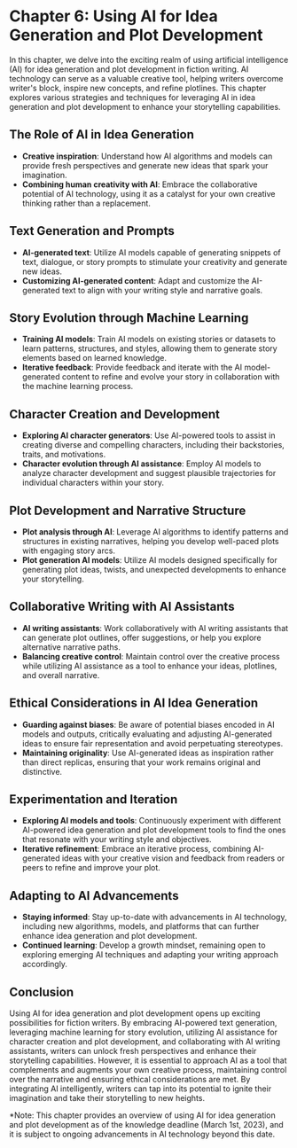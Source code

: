 Chapter 6: Using AI for Idea Generation and Plot Development
============================================================

In this chapter, we delve into the exciting realm of using artificial intelligence (AI) for idea generation and plot development in fiction writing. AI technology can serve as a valuable creative tool, helping writers overcome writer's block, inspire new concepts, and refine plotlines. This chapter explores various strategies and techniques for leveraging AI in idea generation and plot development to enhance your storytelling capabilities.

The Role of AI in Idea Generation
---------------------------------

* **Creative inspiration**: Understand how AI algorithms and models can provide fresh perspectives and generate new ideas that spark your imagination.
* **Combining human creativity with AI**: Embrace the collaborative potential of AI technology, using it as a catalyst for your own creative thinking rather than a replacement.

Text Generation and Prompts
---------------------------

* **AI-generated text**: Utilize AI models capable of generating snippets of text, dialogue, or story prompts to stimulate your creativity and generate new ideas.
* **Customizing AI-generated content**: Adapt and customize the AI-generated text to align with your writing style and narrative goals.

Story Evolution through Machine Learning
----------------------------------------

* **Training AI models**: Train AI models on existing stories or datasets to learn patterns, structures, and styles, allowing them to generate story elements based on learned knowledge.
* **Iterative feedback**: Provide feedback and iterate with the AI model-generated content to refine and evolve your story in collaboration with the machine learning process.

Character Creation and Development
----------------------------------

* **Exploring AI character generators**: Use AI-powered tools to assist in creating diverse and compelling characters, including their backstories, traits, and motivations.
* **Character evolution through AI assistance**: Employ AI models to analyze character development and suggest plausible trajectories for individual characters within your story.

Plot Development and Narrative Structure
----------------------------------------

* **Plot analysis through AI**: Leverage AI algorithms to identify patterns and structures in existing narratives, helping you develop well-paced plots with engaging story arcs.
* **Plot generation AI models**: Utilize AI models designed specifically for generating plot ideas, twists, and unexpected developments to enhance your storytelling.

Collaborative Writing with AI Assistants
----------------------------------------

* **AI writing assistants**: Work collaboratively with AI writing assistants that can generate plot outlines, offer suggestions, or help you explore alternative narrative paths.
* **Balancing creative control**: Maintain control over the creative process while utilizing AI assistance as a tool to enhance your ideas, plotlines, and overall narrative.

Ethical Considerations in AI Idea Generation
--------------------------------------------

* **Guarding against biases**: Be aware of potential biases encoded in AI models and outputs, critically evaluating and adjusting AI-generated ideas to ensure fair representation and avoid perpetuating stereotypes.
* **Maintaining originality**: Use AI-generated ideas as inspiration rather than direct replicas, ensuring that your work remains original and distinctive.

Experimentation and Iteration
-----------------------------

* **Exploring AI models and tools**: Continuously experiment with different AI-powered idea generation and plot development tools to find the ones that resonate with your writing style and objectives.
* **Iterative refinement**: Embrace an iterative process, combining AI-generated ideas with your creative vision and feedback from readers or peers to refine and improve your plot.

Adapting to AI Advancements
---------------------------

* **Staying informed**: Stay up-to-date with advancements in AI technology, including new algorithms, models, and platforms that can further enhance idea generation and plot development.
* **Continued learning**: Develop a growth mindset, remaining open to exploring emerging AI techniques and adapting your writing approach accordingly.

Conclusion
----------

Using AI for idea generation and plot development opens up exciting possibilities for fiction writers. By embracing AI-powered text generation, leveraging machine learning for story evolution, utilizing AI assistance for character creation and plot development, and collaborating with AI writing assistants, writers can unlock fresh perspectives and enhance their storytelling capabilities. However, it is essential to approach AI as a tool that complements and augments your own creative process, maintaining control over the narrative and ensuring ethical considerations are met. By integrating AI intelligently, writers can tap into its potential to ignite their imagination and take their storytelling to new heights.

\*Note: This chapter provides an overview of using AI for idea generation and plot development as of the knowledge deadline (March 1st, 2023), and it is subject to ongoing advancements in AI technology beyond this date.
